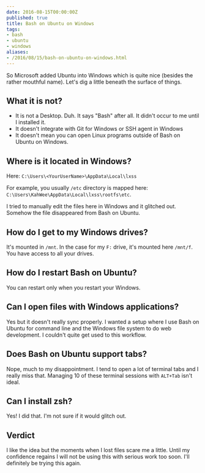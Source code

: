 ```yaml
---
date: 2016-08-15T00:00:00Z
published: true
title: Bash on Ubuntu on Windows
tags:
- bash
- ubuntu
- windows
aliases:
- /2016/08/15/bash-on-ubuntu-on-windows.html
---
```


So Microsoft added Ubuntu into Windows which is quite nice (besides the rather mouthful name). Let's dig a little beneath the surface of things.

## What it is not?

* It is not a Desktop. Duh. It says "Bash" after all. It didn't occur to me until I installed it.
* It doesn't integrate with Git for Windows or SSH agent in Windows
* It doesn't mean you can open Linux programs outside of Bash on Ubuntu on Windows.

## Where is it located in Windows?

Here: `C:\Users\<YourUserName>\AppData\Local\lxss`

For example, you usually `/etc` directory is mapped here: `C:\Users\KahWee\AppData\Local\lxss\rootfs\etc`.

I tried to manually edit the files here in Windows and it glitched out. Somehow the file disappeared from Bash on Ubuntu.

## How do I get to my Windows drives?

It's mounted in `/mnt`. In the case for my `F:` drive, it's mounted here `/mnt/f`. You have access to all your drives.

## How do I restart Bash on Ubuntu?

You can restart only when you restart your Windows.

## Can I open files with Windows applications?

Yes but it doesn't really sync properly. I wanted a setup where I use Bash on Ubuntu for command line and the Windows file system to do web development. I couldn't quite get used to this workflow.

## Does Bash on Ubuntu support tabs?

Nope, much to my disappointment. I tend to open a lot of terminal tabs and I really miss that. Managing 10 of these terminal sessions with `ALT+Tab` isn't ideal.

## Can I install zsh?

Yes! I did that. I'm not sure if it would glitch out.

## Verdict

I like the idea but the moments when I lost files scare me a little. Until my confidence regains I will not be using this with serious work too soon. I'll definitely be trying this again.
